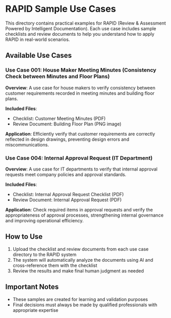 # RAPID Sample Use Cases

This directory contains practical examples for RAPID (Review & Assessment Powered by Intelligent Documentation). Each use case includes sample checklists and review documents to help you understand how to apply RAPID in real-world scenarios.

## Available Use Cases

### Use Case 001: House Maker Meeting Minutes (Consistency Check between Minutes and Floor Plans)

**Overview**: A use case for house makers to verify consistency between customer requirements recorded in meeting minutes and building floor plans.

**Included Files**:
- Checklist: Customer Meeting Minutes (PDF)
- Review Document: Building Floor Plan (PNG image)

**Application**: Efficiently verify that customer requirements are correctly reflected in design drawings, preventing design errors and miscommunications.

### Use Case 004: Internal Approval Request (IT Department)

**Overview**: A use case for IT departments to verify that internal approval requests meet company policies and approval standards.

**Included Files**:
- Checklist: Internal Approval Request Checklist (PDF)
- Review Document: Internal Approval Request (PDF)

**Application**: Check required items in approval requests and verify the appropriateness of approval processes, strengthening internal governance and improving operational efficiency.

## How to Use

1. Upload the checklist and review documents from each use case directory to the RAPID system
2. The system will automatically analyze the documents using AI and cross-reference them with the checklist
3. Review the results and make final human judgment as needed

## Important Notes

- These samples are created for learning and validation purposes
- Final decisions must always be made by qualified professionals with appropriate expertise
